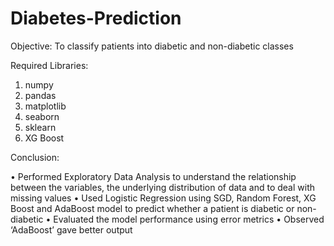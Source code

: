 # Diabetes-Prediction
Objective: To classify patients into diabetic and non-diabetic classes

Required Libraries: 

1) numpy 
2) pandas 
3) matplotlib
4) seaborn
5) sklearn
6) XG Boost

Conclusion: 

• Performed Exploratory Data Analysis to understand the relationship between the variables, the 
underlying distribution of data and to deal with missing values
• Used Logistic Regression using SGD, Random Forest, XG Boost and AdaBoost model to predict
whether a patient is diabetic or non-diabetic
• Evaluated the model performance using error metrics 
• Observed ‘AdaBoost’ gave better output
